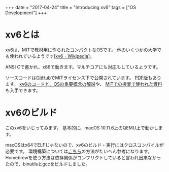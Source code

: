 +++
date = "2017-04-24"
title = "Introducing xv6"
tags = ["OS Development"]
+++

# xv6とは
[xv6](https://pdos.csail.mit.edu/6.828/2014/xv6.html)は、MITで教材用に作られたコンパクトなOSです。
他のいくつかの大学でも使われているようです[[xv6 - Wikipedia](https://ja.wikipedia.org/wiki/Xv6)]。

ANSI Cで書かれ、x86で動きます。マルチコアにも対応もしているようです。

ソースコードは[GitHub](https://github.com/mit-pdos/xv6-public)でMITライセンス下で公開されています。
[PDF版](https://pdos.csail.mit.edu/6.828/2014/xv6/xv6-rev8.pdf)もあります。
[xv6のコードと、OSの重要概念の解説](https://pdos.csail.mit.edu/6.828/2014/xv6/book-rev8.pdf)や、
[MITでの授業で使われた資料](https://pdos.csail.mit.edu/6.828/2014/schedule.html)も入手できます。

# xv6のビルド
このxv6をいじってみます。
基本的に、macOS 10.11.6上のQEMU上で動かします。

macOSはx64でELFじゃないので、xv6のビルド・実行にはクロスコンパイルが必要です。
環境構築については[こちら](http://sairoutine.hatenablog.com/entry/2016/09/02/232318)の方法がたいへん参考になります。
Homebrewを使う方法は依存関係がコンフリクトしていると言われ出来なかったので、binutilsとgccをビルドしました。
